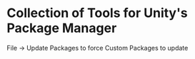 # Collection of Tools for Unity's Package Manager
File -> Update Packages to force Custom Packages to update
